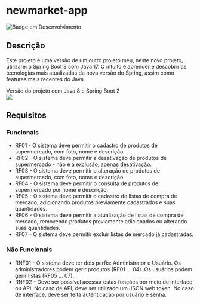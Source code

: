# newmarket-app

![Badge em Desenvolvimento](https://img.shields.io/badge/STATUS-EM%20DESENVOLVIMENTO-brightgreen)

## Descrição

Este projeto é uma versão de um outro projeto meu, neste novo projeto, utilizarei o Spring Boot 3 com Java 17.
O intuito é aprender e descobrir as tecnologias mais atualizadas da nova versão do Spring, assim como features mais recentes do Java.

Versão do projeto com Java 8 e Spring Boot 2 <br/>
[<img src="https://img.shields.io/badge/GitHub-100000?style=for-the-badge&logo=github&logoColor=white"/>](https://github.com/NathanSoa/supermarket-app)

## Requisitos
### Funcionais

- RF01 - O sistema deve permitir o cadastro de produtos de supermercado,
com foto, nome e descrição.
- RF02 - O sistema deve permitir a desativação de produtos de
supermercado - não é a exclusão, apenas desativação.
- RF03 - O sistema deve permitir o alteração de produtos de
supermercado, com foto, nome e descrição.
- RF04 - O sistema deve permitir o consulta de produtos de supermercado
por nome e descrição.
- RF05 - O sistema deve permitir o cadastro de listas de compra de
mercado, adicionando produtos previamente cadastrados e suas
quantidades.
- RF06 - O sistema deve permitir a atualização de listas de compra de
mercado, removendo produtos previamente adicionados ou alterando
suas quantidades.
- RF07 - O sistema deve permitir excluir listas de mercado já cadastradas.

### Não Funcionais

- RNF01 - O sistema deve ter dois perfis: Administrator e Usuário. Os
administradores podem gerir produtos (RF01 ... 04). Os usuários podem
gerir listas (RF05 ... 07).
- RNF02 - Deve ser possível acessar estas funções por meio de interface ou
API. No caso de API, deve ser utilizado um JSON web token. No caso de
interface, deve ser feita autenticação por usuário e senha.
